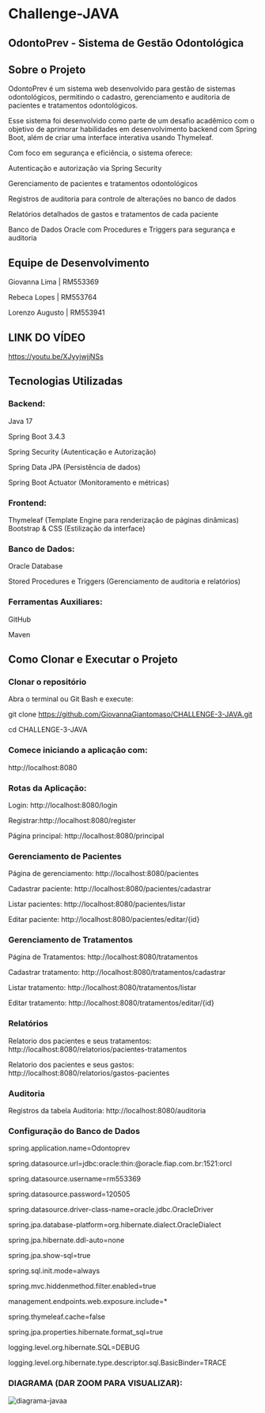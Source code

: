 # Challenge-JAVA
## OdontoPrev - Sistema de Gestão Odontológica

## Sobre o Projeto
OdontoPrev é um sistema web desenvolvido para gestão de sistemas odontológicos, permitindo o cadastro, gerenciamento e auditoria de pacientes e tratamentos odontológicos.

Esse sistema foi desenvolvido como parte de um desafio acadêmico com o objetivo de aprimorar habilidades em desenvolvimento backend com Spring Boot, além de criar uma interface interativa usando Thymeleaf.

Com foco em segurança e eficiência, o sistema oferece:

Autenticação e autorização via Spring Security

Gerenciamento de pacientes e tratamentos odontológicos

Registros de auditoria para controle de alterações no banco de dados

Relatórios detalhados de gastos e tratamentos de cada paciente

Banco de Dados Oracle com Procedures e Triggers para segurança e auditoria


## Equipe de Desenvolvimento

Giovanna Lima | RM553369

Rebeca Lopes | RM553764

Lorenzo Augusto | RM553941

## LINK DO VÍDEO

https://youtu.be/XJyyjwjjNSs

## Tecnologias Utilizadas

### Backend:

Java 17

Spring Boot 3.4.3

Spring Security (Autenticação e Autorização)

Spring Data JPA (Persistência de dados)

Spring Boot Actuator (Monitoramento e métricas)


### Frontend:

Thymeleaf (Template Engine para renderização de páginas dinâmicas)
Bootstrap & CSS (Estilização da interface)

### Banco de Dados:

Oracle Database

Stored Procedures e Triggers (Gerenciamento de auditoria e relatórios)

### Ferramentas Auxiliares:

GitHub

Maven

## Como Clonar e Executar o Projeto

### Clonar o repositório

Abra o terminal ou Git Bash e execute:

git clone https://github.com/GiovannaGiantomaso/CHALLENGE-3-JAVA.git

cd CHALLENGE-3-JAVA

### Comece iniciando a aplicação com:
http://localhost:8080

### Rotas da Aplicação:

Login: http://localhost:8080/login

Registrar:http://localhost:8080/register

Página principal: http://localhost:8080/principal

### Gerenciamento de Pacientes

Página de gerenciamento: http://localhost:8080/pacientes

Cadastrar paciente: http://localhost:8080/pacientes/cadastrar

Listar pacientes: http://localhost:8080/pacientes/listar

Editar paciente: http://localhost:8080/pacientes/editar/{id}

### Gerenciamento de Tratamentos

Página de Tratamentos: http://localhost:8080/tratamentos

Cadastrar tratamento: http://localhost:8080/tratamentos/cadastrar

Listar tratamento: http://localhost:8080/tratamentos/listar

Editar tratamento: http://localhost:8080/tratamentos/editar/{id}

### Relatórios

Relatorio dos pacientes e seus tratamentos: http://localhost:8080/relatorios/pacientes-tratamentos

Relatorio dos pacientes e seus gastos: http://localhost:8080/relatorios/gastos-pacientes

### Auditoria

Registros da tabela Auditoria: http://localhost:8080/auditoria

###  Configuração do Banco de Dados

spring.application.name=Odontoprev

spring.datasource.url=jdbc:oracle:thin:@oracle.fiap.com.br:1521:orcl

spring.datasource.username=rm553369

spring.datasource.password=120505

spring.datasource.driver-class-name=oracle.jdbc.OracleDriver

spring.jpa.database-platform=org.hibernate.dialect.OracleDialect

spring.jpa.hibernate.ddl-auto=none

spring.jpa.show-sql=true

spring.sql.init.mode=always

spring.mvc.hiddenmethod.filter.enabled=true

management.endpoints.web.exposure.include=*

spring.thymeleaf.cache=false

spring.jpa.properties.hibernate.format_sql=true

logging.level.org.hibernate.SQL=DEBUG

logging.level.org.hibernate.type.descriptor.sql.BasicBinder=TRACE

### DIAGRAMA (DAR ZOOM PARA VISUALIZAR):

![diagrama-javaa](https://github.com/user-attachments/assets/4de52fbe-006d-4bf5-a670-36ab18f634ff)

